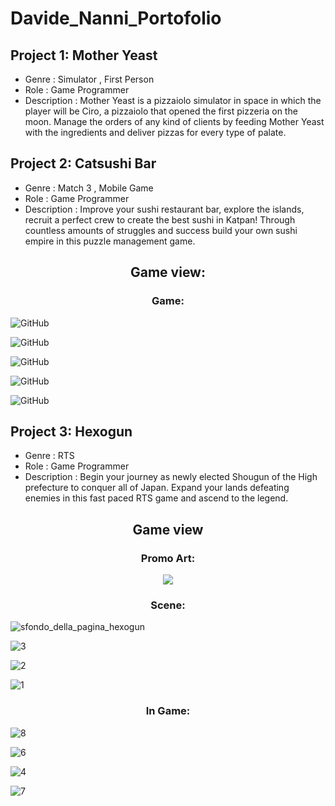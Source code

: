 # Davide_Nanni_Portofolio


## Project 1: Mother Yeast
* Genre : Simulator , First Person
* Role : Game Programmer
* Description : Mother Yeast is a pizzaiolo simulator in space in which the player will be Ciro, a pizzaiolo that opened the first pizzeria on the moon. Manage the orders of any kind of clients by feeding Mother Yeast with the ingredients and deliver pizzas for every type of palate.


## Project 2: Catsushi Bar
* Genre : Match 3 , Mobile Game
* Role : Game Programmer
* Description : Improve your sushi restaurant bar, explore the islands, recruit a perfect crew to create the best sushi in Katpan! Through countless amounts of struggles and success build your own sushi empire in this puzzle management game.

 <h2 align="center"> Game view: </h2>
 
 <h3 align="center"> Game: </h3>
 
 <p align="center">
 
![GitHub](https://github.com/2122-dbga-projects/match3-team-03/blob/main/Assets/Screenshots/Immagine%202022-02-15%20094336.png)
 
![GitHub](https://github.com/2122-dbga-projects/match3-team-03/blob/main/Assets/Screenshots/Immagine%202022-02-15%20094407.png)
 
![GitHub](https://github.com/2122-dbga-projects/match3-team-03/blob/main/Assets/Screenshots/Immagine%202022-02-15%20094612.png)

![GitHub](https://github.com/2122-dbga-projects/match3-team-03/blob/main/Assets/Screenshots/Immagine%202022-02-15%20094911.png)
 
![GitHub](https://github.com/2122-dbga-projects/match3-team-03/blob/main/Assets/Screenshots/Immagine%202022-02-15%20094923.png)
 
</p>

## Project 3: Hexogun
* Genre : RTS
* Role : Game Programmer
* Description : Begin your journey as newly elected Shougun of the High prefecture to conquer all of Japan. Expand your lands defeating enemies in this fast paced RTS game and ascend to the legend.

 
 <h2 align="center"> Game view </h2>
 
 <h3 align="center"> Promo Art: </h3>
 
 <p align="center">
  <img src="https://user-images.githubusercontent.com/90765270/178946970-3063e253-8f79-4571-8638-e99eff6b6b87.png">
 </p>
 
 <h3 align="center"> Scene: </h3>
 
 <p align="center">
  
 ![sfondo_della_pagina_hexogun](https://user-images.githubusercontent.com/90765270/178947036-288cb045-6cf0-4b94-a937-f5546f71559f.png)
 
 ![3](https://user-images.githubusercontent.com/90765270/178947086-e5b4568b-2613-4733-98b8-81f2c75baec7.png)
 
 ![2](https://user-images.githubusercontent.com/90765270/178947167-e82a59c9-ef19-4116-8a8d-a72004914f13.png)
 
 ![1](https://user-images.githubusercontent.com/90765270/178947373-d4775f6e-402b-44d4-bcb7-4f58321e2f24.png)
 
 <h3 align="center"> In Game: </h3>
 
 ![8](https://user-images.githubusercontent.com/90765270/178947272-098bb498-6e8a-4c96-ba38-b667d8d8b4da.png)
 
 ![6](https://user-images.githubusercontent.com/90765270/178947333-0416140f-00cf-4a95-957f-ca9be489b5ad.png)
 
 ![4](https://user-images.githubusercontent.com/90765270/178947415-f98dc337-78b9-40ff-b43a-00a44773dd5a.png)

 ![7](https://user-images.githubusercontent.com/90765270/178947444-22b37f64-93b7-42f5-9ca9-cfa6838090cb.png)

 </p>
